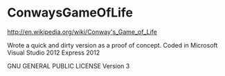 ConwaysGameOfLife
=================

http://en.wikipedia.org/wiki/Conway's_Game_of_Life

Wrote a quick and dirty version as a proof of concept.
Coded in Microsoft Visual Studio 2012 Express 2012

GNU GENERAL PUBLIC LICENSE Version 3



